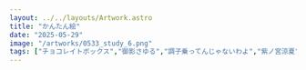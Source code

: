 ```yaml
---
layout: ../../layouts/Artwork.astro
title: "かんたん絵"
date: "2025-05-29"
image: "/artworks/0533_study_6.png"
tags: ["チョコレイトボックス","御影さゆる","調子乗ってんじゃないわよ","紫ノ宮涼夏","伺か","かんたん絵"]
---
```


